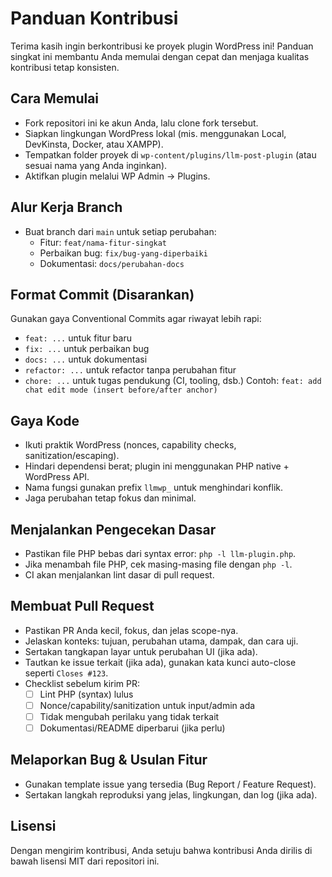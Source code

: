 # Panduan Kontribusi

Terima kasih ingin berkontribusi ke proyek plugin WordPress ini! Panduan singkat ini membantu Anda memulai dengan cepat dan menjaga kualitas kontribusi tetap konsisten.

## Cara Memulai
- Fork repositori ini ke akun Anda, lalu clone fork tersebut.
- Siapkan lingkungan WordPress lokal (mis. menggunakan Local, DevKinsta, Docker, atau XAMPP).
- Tempatkan folder proyek di `wp-content/plugins/llm-post-plugin` (atau sesuai nama yang Anda inginkan).
- Aktifkan plugin melalui WP Admin → Plugins.

## Alur Kerja Branch
- Buat branch dari `main` untuk setiap perubahan:
  - Fitur: `feat/nama-fitur-singkat`
  - Perbaikan bug: `fix/bug-yang-diperbaiki`
  - Dokumentasi: `docs/perubahan-docs`

## Format Commit (Disarankan)
Gunakan gaya Conventional Commits agar riwayat lebih rapi:
- `feat: ...` untuk fitur baru
- `fix: ...` untuk perbaikan bug
- `docs: ...` untuk dokumentasi
- `refactor: ...` untuk refactor tanpa perubahan fitur
- `chore: ...` untuk tugas pendukung (CI, tooling, dsb.)
Contoh: `feat: add chat edit mode (insert before/after anchor)`

## Gaya Kode
- Ikuti praktik WordPress (nonces, capability checks, sanitization/escaping).
- Hindari dependensi berat; plugin ini menggunakan PHP native + WordPress API.
- Nama fungsi gunakan prefix `llmwp_` untuk menghindari konflik.
- Jaga perubahan tetap fokus dan minimal.

## Menjalankan Pengecekan Dasar
- Pastikan file PHP bebas dari syntax error: `php -l llm-plugin.php`.
- Jika menambah file PHP, cek masing-masing file dengan `php -l`.
- CI akan menjalankan lint dasar di pull request.

## Membuat Pull Request
- Pastikan PR Anda kecil, fokus, dan jelas scope-nya.
- Jelaskan konteks: tujuan, perubahan utama, dampak, dan cara uji.
- Sertakan tangkapan layar untuk perubahan UI (jika ada).
- Tautkan ke issue terkait (jika ada), gunakan kata kunci auto-close seperti `Closes #123`.
- Checklist sebelum kirim PR:
  - [ ] Lint PHP (syntax) lulus
  - [ ] Nonce/capability/sanitization untuk input/admin ada
  - [ ] Tidak mengubah perilaku yang tidak terkait
  - [ ] Dokumentasi/README diperbarui (jika perlu)

## Melaporkan Bug & Usulan Fitur
- Gunakan template issue yang tersedia (Bug Report / Feature Request).
- Sertakan langkah reproduksi yang jelas, lingkungan, dan log (jika ada).

## Lisensi
Dengan mengirim kontribusi, Anda setuju bahwa kontribusi Anda dirilis di bawah lisensi MIT dari repositori ini.

